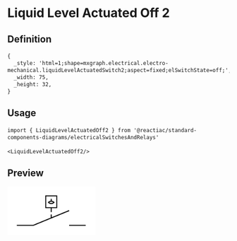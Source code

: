 # Liquid Level Actuated Off 2

## Definition

```
{
  _style: 'html=1;shape=mxgraph.electrical.electro-mechanical.liquidLevelActuatedSwitch2;aspect=fixed;elSwitchState=off;',
  _width: 75,
  _height: 32,
}
```

## Usage

```
import { LiquidLevelActuatedOff2 } from '@reactiac/standard-components-diagrams/electricalSwitchesAndRelays'

<LiquidLevelActuatedOff2/>
```

## Preview

<img src="./liquid-level-actuated-off-2.png" width="200"/>
